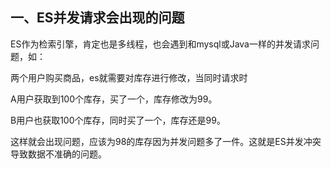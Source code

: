 ## 一、ES并发请求会出现的问题

ES作为检索引擎，肯定也是多线程，也会遇到和mysql或Java一样的并发请求问题，如：

两个用户购买商品，es就需要对库存进行修改，当同时请求时

A用户获取到100个库存，买了一个，库存修改为99。

B用户也获取100个库存，同时买了一个，库存还是99。

这样就会出现问题，应该为98的库存因为并发问题多了一件。这就是ES并发冲突导致数据不准确的问题。